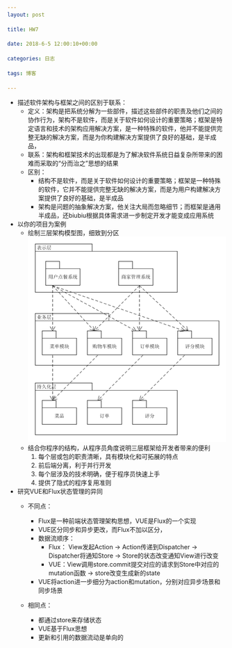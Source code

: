 ```yaml
---
layout: post

title: HW7

date: 2018-6-5 12:00:10+00:00

categories: 日志

tags: 博客

---
```


- 描述软件架构与框架之间的区别于联系：
    - 定义：架构是把系统分解为一些部件，描述这些部件的职责及他们之间的协作行为，架构不是软件，而是关于软件如何设计的重要策略；框架是特定语言和技术的架构应用解决方案，是一种特殊的软件，他并不能提供完整无缺的解决方案，而是为你构建解决方案提供了良好的基础，是半成品，
    - 联系：架构和框架技术的出现都是为了解决软件系统日益复杂所带来的困难而采取的“分而治之”思想的结果
    - 区别：
        - 结构不是软件，而是关于软件如何设计的重要策略；框架是一种特殊的软件，它并不能提供完整无缺的解决方案，而是为用户构建解决方案提供了良好的基础，是半成品
        -  架构是问题的抽象解决方案，他关注大局而忽略细节；而框架是通用半成品，还biubiu根据具体需求进一步制定开发才能变成应用系统
- 以你的项目为案例
    - 绘制三层架构模型图，细致到分区<br/>
    ![](../Assets/hw8/1.png)
    - 结合你程序的结构，从程序员角度说明三层框架给开发者带来的便利
        1. 每个层或包的职责清晰，具有模块化和可拓展的特点
        2. 前后端分离，利于并行开发
        3. 每个层涉及的技术明确，便于程序员快速上手
        4. 提供了隐式的程序复用准则
- 研究VUE和Flux状态管理的异同
    - 不同点：
        - Flux是一种前端状态管理架构思想，VUE是Flux的一个实现
        - VUE区分同步和异步更改，而Flux不加以区分，
        - 数据流顺序：
            - Flux： View发起Action -> Action传递到Dispatcher -> Dispatcher将通知Store -> Store的状态改变通知View进行改变
            - VUE：View调用store.commit提交对应的请求到Store中对应的mutation函数   ->   store改变生成新的state
        - VUE将action进一步细分为action和mutation，分别对应异步场景和同步场景

    - 相同点：
        - 都通过store来存储状态
        - VUE基于Flux思想
        - 更新和引用的数据流动是单向的